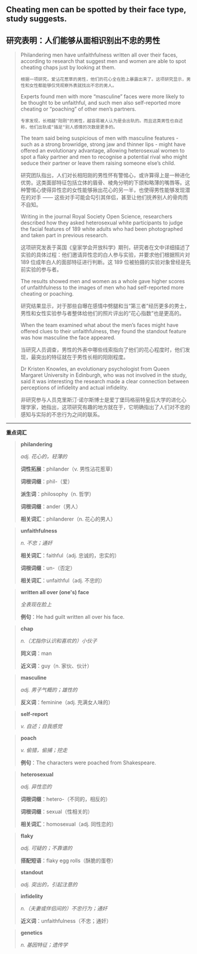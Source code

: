 ## Cheating men can be spotted by their face type, study suggests.

## 研究表明：人们能够从面相识别出不忠的男性

> Philandering men have unfaithfulness written all over their faces, according to research that suggest men and women are able to spot cheating chaps just by looking at them.
>
> `根据一项研究，爱沾花惹草的男性，他们的花心全在脸上暴露出来了。这项研究显示，男性和女性都能够仅凭观察外表就找出不忠的男人。`
>
> Experts found men with more “masculine” faces were more likely to be thought to be unfaithful, and such men also self-reported more cheating or “poaching” of other men’s partners.
>
> `专家发现，长相越"阳刚"的男性，越容易被人认为是会出轨的。而且这类男性也自述称，他们出轨或"插足"别人感情的次数是更多的。`
>
> The team said being suspicious of men with masculine features - such as a strong browridge, strong jaw and thinner lips - might have offered an evolutionary advantage, allowing heterosexual women to spot a flaky partner and men to recognise a potential rival who might seduce their partner or leave them raising someone else’s child.
>
> 研究团队指出，人们对长相阳刚的男性怀有警惕心，或许算得上是一种进化优势。这类面部特征包括立体的眉骨、棱角分明的下颌和略薄的嘴唇等。这种警惕心使得异性恋的女性能够揪出花心的另一半，也使得男性能够发现潜在的对手 —— 这些对手可能会勾引其伴侣，甚至让他们抚养别人的骨肉而不自知。
>
> Writing in the journal Royal Society Open Science, researchers described how they asked heterosexual white participants to judge the facial features of 189 white adults who had been photographed and taken part in previous research.
>
> 这项研究发表于英国《皇家学会开放科学》期刊，研究者在文中详细描述了实验的具体过程：他们邀请异性恋的白人参与实验，并要求他们根据照片对 189 位成年白人的面部特征进行判断。这 189 位被拍摄的实验对象曾经是先前实验的参与者。
>
> The results showed men and women as a whole gave higher scores of unfaithfulness to the images of men who had self-reported more cheating or poaching.
>
> 研究结果显示，对于那些自曝在感情中劈腿和当“第三者”经历更多的男士，男性和女性实验参与者整体给他们的照片评出的“花心指数”也是更高的。
>
> When the team examined what about the men’s faces might have offered clues to their unfaithfulness, they found the standout feature was how masculine the face appeared.
>
> 当研究人员调查，男性的外表中哪些线索指向了他们的花心程度时，他们发现，最突出的特征就在于男性长相的阳刚程度。
>
> Dr Kristen Knowles, an evolutionary psychologist from Queen Margaret University in Edinburgh, who was not involved in the study, said it was interesting the research made a clear connection between perceptions of infidelity and actual infidelity.
>
> 非研究参与人员克里斯汀·诺尔斯博士是爱丁堡玛格丽特皇后大学的进化心理学家，她指出，这项研究有趣的地方就在于，它明确指出了人们对不忠的感知与实际的不忠行为之间的联系。

----

**重点词汇**

> **philandering**
>
> *adj. 花心的，轻薄的*
>
> **词性拓展**：philander（v. 男性沾花惹草）
>
> **词根词缀**：phil-（爱）
>
> **派生词**：philosophy（n. 哲学）
>
> **词根词缀**：ander（男人）
>
> **相关词汇**：philanderer（n. 花心的男人）

> **unfaithfulness**
>
> *n. 不忠；通奸*
>
> **相关词汇**：faithful（adj. 忠诚的，忠实的）
>
> **词根词缀**：un-（否定）
>
> **相关词汇**：unfaithful（adj. 不忠的）

> **written all over (one's) face**
>
> *全表现在脸上*
>
> **例句**：He had guilt written all over his face.

> **chap**
>
> *n.（尤指你认识和喜欢的）小伙子*
>
> **同义词**：man
>
> **近义词**：guy（n. 家伙、伙计）

> **masculine**
>
> *adj. 男子气概的；雄性的*
>
> **反义词**：feminine（adj. 充满女人味的）

> **self-report**
>
> *v. 自述；自我感觉*

> **poach**
>
> *v. 偷猎，偷捕；挖走*
>
> **例句**：The characters were poached from Shakespeare.

> **heterosexual**
>
> *adj. 异性恋的*
>
> **词根词缀**：hetero-（不同的，相反的）
>
> **词根词缀**：sexual（性相关的）
>
> **相关词汇**：homosexual（adj. 同性恋的）

> **flaky**
>
> *adj. 可疑的；不靠谱的*
>
> **搭配短语**：flaky egg rolls（酥脆的蛋卷）

> **standout**
>
> *adj. 突出的，引起注意的*

> **infidelity**
>
> *n.（夫妻或伴侣间的）不忠行为；通奸*
>
> **近义词**：unfaithfulness（不忠；通奸）

> **genetics**
>
> *n. 基因特征；遗传学*



